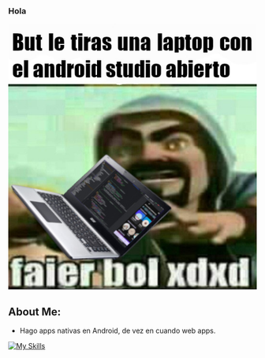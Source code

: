 ### Hola

![but](https://github.com/ThePowerdinoDeluxe990/ThePowerdinoDeluxe990/blob/main/Mimomobuenoesdefinitivo.jpeg?raw=true)
## About Me:
* Hago apps nativas en Android, de vez en cuando web apps.


[![My Skills](https://skillicons.dev/icons?i=androidstudio,idea,webstorm,pycharm,neovim,git,windows)](https://skillicons.dev)







